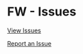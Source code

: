 # FW - Issues 

[View Issues](https://github.com/taylornetwork/fw-issues/issues)

[Report an Issue](https://github.com/taylornetwork/fw-issues/issues/new)
